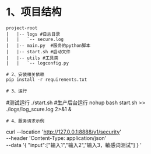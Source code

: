 
# 1、项目结构
```plaintext
project-root
|   |-- logs #日志目录
|   |   `-- secure.log
|   |-- main.py  #服务的python脚本
|   |-- start.sh #启动文件
|   |-- utils #工具类
|   |   `-- logconfig.py

# 2、安装相关依赖
pip install -r requirements.txt

# 3、运行
```
#测试运行
./start.sh
#生产后台运行
nohup bash start.sh >> ./logs/log_scure.log 2>&1 &
```
# 4、服务请求示例
```
curl --location 'http://127.0.0.1:8888/v1/security' \
--header 'Content-Type: application/json' \
--data '{
"input":["输入1","输入2","输入3，敏感词测试"]
}
'
```


